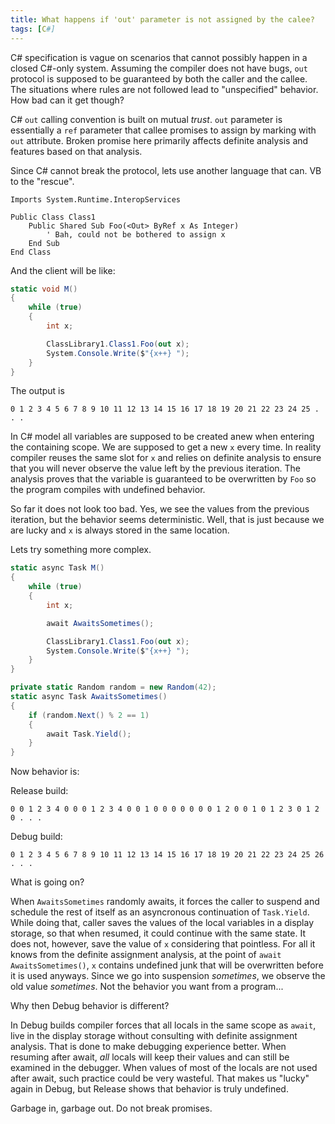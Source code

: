 ```yaml
---
title: What happens if 'out' parameter is not assigned by the calee?
tags: [C#]
---
```

C# specification is vague on scenarios that cannot possibly happen in a closed C#-only system. Assuming the compiler does not have bugs, ```out``` protocol is supposed to be guaranteed by both the caller and the callee. The situations where rules are not followed lead to "unspecified" behavior. How bad can it get though? 

C# ```out``` calling convention is built on mutual _trust_. ```out``` parameter is essentially a ```ref``` parameter that callee promises to assign by marking with ```out``` attribute. Broken promise here primarily affects definite analysis and features based on that analysis.

Since C# cannot break the protocol, lets use another language that can. 
VB to the "rescue".

```VB
Imports System.Runtime.InteropServices

Public Class Class1
    Public Shared Sub Foo(<Out> ByRef x As Integer)
        ' Bah, could not be bothered to assign x
    End Sub
End Class

``` 

And the client will be like:

```cs
static void M()
{
    while (true)
    {
        int x;

        ClassLibrary1.Class1.Foo(out x);
        System.Console.Write($"{x++} ");
    }
}
```

The output is
```
0 1 2 3 4 5 6 7 8 9 10 11 12 13 14 15 16 17 18 19 20 21 22 23 24 25 . . .
```

In C# model all variables are supposed to be created anew when entering the containing scope. We are supposed to get a new ```x``` every time. In reality compiler reuses the same slot for ```x``` and relies on definite analysis to ensure that you will never observe the value left by the previous iteration. The analysis proves that the variable is guaranteed to be overwritten by ```Foo``` so the program compiles with undefined behavior.

So far it does not look too bad. Yes, we see the values from the previous iteration, but the behavior seems deterministic.
Well, that is just because we are lucky and ```x``` is always stored in the same location. 

Lets try something more complex.

```cs
static async Task M()
{
    while (true)
    {
        int x;

        await AwaitsSometimes();

        ClassLibrary1.Class1.Foo(out x);
        System.Console.Write($"{x++} ");
    }
}

private static Random random = new Random(42);
static async Task AwaitsSometimes()
{
    if (random.Next() % 2 == 1)
    {
        await Task.Yield();
    }
}
```

Now behavior is:

Release build: 

```
0 0 1 2 3 4 0 0 0 1 2 3 4 0 0 1 0 0 0 0 0 0 0 1 2 0 0 1 0 1 2 3 0 1 2 0 . . .
```

Debug build: 
```
0 1 2 3 4 5 6 7 8 9 10 11 12 13 14 15 16 17 18 19 20 21 22 23 24 25 26 . . . 
```

What is going on?

When ```AwaitsSometimes``` randomly awaits, it forces the caller to suspend and schedule the rest of itself as an asyncronous continuation of ```Task.Yield```. While doing that, caller saves the values of the local variables in a display storage, so that when resumed, it could continue with the same state. It does not, however, save the value of ```x``` considering that pointless. For all it knows from the definite assignment analysis, at the point of ```await AwaitsSometimes()```, ```x``` contains undefined junk that will be overwritten before it is used anyways.
Since we go into suspension _sometimes_, we observe the old value _sometimes_. Not the behavior you want from a program...

Why then Debug behavior is different?

In Debug builds compiler forces that all locals in the same scope as ```await```, live in the display storage without consulting with definite assignment analysis. That is done to make debugging experience better. When resuming after await, _all_ locals will keep their values and can still be examined in the debugger. When values of most of the locals are not used after await, such practice could be very wasteful.
That makes us "lucky" again in Debug, but Release shows that behavior is truly undefined.

Garbage in, garbage out. Do not break promises.
